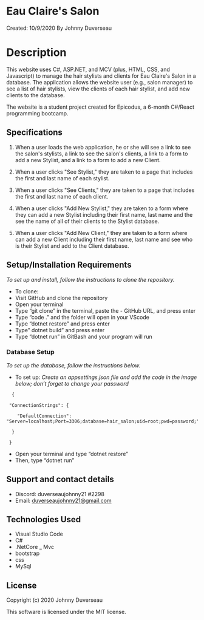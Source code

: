 # Eau Claire's Salon

Created: 10/9/2020
 By Johnny Duverseau

# Description

This website uses C#, ASP.NET, and MCV (plus, HTML, CSS, and Javascript) to manage the hair stylists and clients for Eau Claire's Salon in a database. The application allows the website user (e.g., salon manager) to see a list of hair stylists, view the clients of each hair stylist, and add new clients to the database. 

The website is a student project created for Epicodus, a 6-month C#/React programming bootcamp. 

## Specifications

1. When a user loads the web application, he or she will see a link to see the salon's stylists, a link to see the salon's clients, a link to a form to add a new Stylist, and a link to a form to add a new Client. 

2. When a user clicks "See Stylist," they are taken to a page that includes the first and last name of each stylist. 

3. When a user clicks "See Clients," they are taken to a page that includes the first and last name of each client.

4. When a user clicks "Add New Stylist," they are taken to a form where they can add a new Stylist including their first name, last name and the see the name of all of their clients to the Stylist database. 

5. When a user clicks "Add New Client," they are taken to a form where can add a new Client including their first name, last name and see who is their Stylist and add to the Client database. 


## Setup/Installation Requirements

_To set up and install, follow the instructions to clone the repository._

- To clone: 
- Visit GitHub and clone the repository 
- Open your terminal 
- Type “git clone” in the terminal, paste the -  GitHub URL, and press enter
- Type “code .” and the folder will open in your VScode
- Type “dotnet restore” and press enter 
- Type” dotnet  build” and press enter
- Type “dotnet run” in GitBash and your program will run 

### Database Setup
_To set up the database, follow the instructions below._ 
- To set up: 
_Create an appsettings.json file and add the code in the image below; don’t forget to change your password_
```
  {

 "ConnectionStrings": {
   
    "DefaultConnection": "Server=localhost;Port=3306;database=hair_salon;uid=root;pwd=password;"

  }

 }
 ```
 
* Open your terminal and type “dotnet restore” 
* Then, type “dotnet run”

## Support and contact details
- Discord: duverseaujohnny21 #2298
- Email: duverseaujohnny21@gmail.com
## Technologies Used
- Visual Studio Code
- C#
- .NetCore
_ Mvc
- bootstrap
- css
- MySql
## License
Copyright (c) 2020 Johnny Duverseau

This software is licensed under the MIT license.

